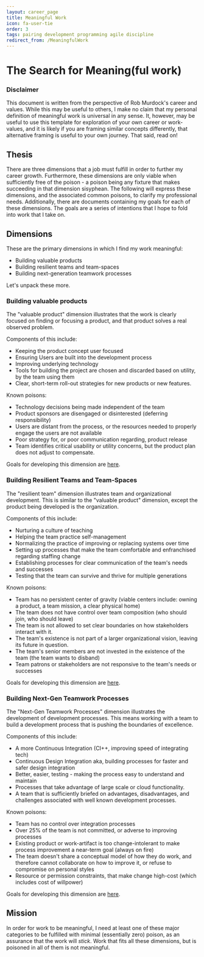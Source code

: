 ```yaml
---
layout: career_page
title: Meaningful Work
icon: fa-user-tie
order: 3
tags: pairing development programming agile discipline
redirect_from: /MeaningfulWork
---
```


# The Search for Meaning(ful work)

### Disclaimer

This document is written from the perspective of Rob Murdock's career and values. While this may be useful to others, I make no claim that my personal definition of meaningful work is universal in any sense. It, however, may be useful to use this template for exploration of your own career or work-values, and it is likely if you are framing similar concepts differently, that alternative framing is useful to your own journey. That said, read on! 

## Thesis

There are three dimensions that a job must fulfill in order to further my career growth. Furthermore, these dimensions are only viable when sufficiently free of the poison - a poison being any fixture that makes succeeding in that dimension sisyphean. The following will express these dimensions, and the associated common poisons, to clarify my professional needs. Additionally, there are documents containing my goals for each of these dimensions. The goals are a series of intentions that I hope to fold into work that I take on. 

## Dimensions

These are the primary dimensions in which I find my work meaningful:

  - Building valuable products
  - Building resilient teams and team-spaces
  - Building next-generation teamwork processes
  
Let's unpack these more.

### Building valuable products

The "valuable product" dimension illustrates that the work is clearly focused on finding or focusing a product, and that product solves a real observed problem.

Components of this include:
  
  - Keeping the product concept user focused
  - Ensuring Users are built into the development process
  - Improving underlying technology
  - Tools for building the project are chosen and discarded based on utility, by the team using them
  - Clear, short-term roll-out strategies for new products or new features. 

Known poisons:

  - Technology decisions being made independent of the team
  - Product sponsors are disengaged or disinterested (deferring responsibility)
  - Users are distant from the process, or the resources needed to properly engage the users are not available
  - Poor strategy for, or poor communication regarding, product release
  - Team identifies critical usability or utility concerns, but the product plan does not adjust to compensate.

Goals for developing this dimension are [here](ValuableProducts).

### Building Resilient Teams and Team-Spaces

The "resilient team" dimension illustrates team and organizational development. This is similar to the "valuable product" dimension, except the product being developed is the organization. 

Components of this include:

  - Nurturing a culture of teaching
  - Helping the team practice self-management
  - Normalizing the practice of improving or replacing systems over time
  - Setting up processes that make the team comfortable and enfranchised regarding staffing change
  - Establishing processes for clear communication of the team's needs and successes
  - Testing that the team can survive and thrive for multiple generations
  
Known poisons:

  - Team has no persistent center of gravity (viable centers include: owning a product, a team mission, a clear physical home)
  - The team does not have control over team composition (who should join, who should leave)
  - The team is not allowed to set clear boundaries on how stakeholders interact with it.
  - The team's existence is not part of a larger organizational vision, leaving its future in question.
  - The team's senior members are not invested in the existence of the team (the team wants to disband)
  - Team patrons or stakeholders are not responsive to the team's needs or successes

Goals for developing this dimension are [here](ResilientTeamsAndOrgs).

### Building Next-Gen Teamwork Processes

The "Next-Gen Teamwork Processes" dimension illustrates the development of development processes. This means working with a team to build a development process that is pushing the boundaries of excellence.

Components of this include:

  - A more Continuous Integration (CI++, improving speed of integrating tech)
  - Continuous Design Integration aka, building processes for faster and safer design integration
  - Better, easier, testing - making the process easy to understand and maintain
  - Processes that take advantage of large scale or cloud functionality.
  - A team that is sufficiently briefed on advantages, disadvantages, and challenges associated with well known development processes. 
  
Known poisons:

  - Team has no control over integration processes
  - Over 25% of the team is not committed, or adverse to improving processes
  - Existing product or work-artifact is too change-intolerant to make process improvement a near-term goal (always on fire)
  - The team doesn't share a conceptual model of how they do work, and therefore cannot collaborate on how to improve it, or refuse to compromise on personal styles
  - Resource or permission constraints, that make change high-cost (which includes cost of willpower)
  
Goals for developing this dimension are [here](NextGenProcessesGoals).
  
## Mission
  
  In order for work to be meaningful, I need at least one of these major categories to be fulfilled with minimal (essentially zero) poison, as an assurance that the work will *stick*. Work that fits all these dimensions, but is poisoned in all of them is not meaningful.